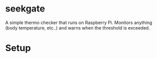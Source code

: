 # seekgate
A simple thermo checker that runs on Raspberry Pi.
Monitors anything (body temperature, etc..) and warns when the threshold is exceeded.

# Setup

